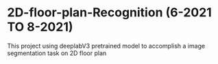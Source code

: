 # 2D-floor-plan-Recognition (6-2021 TO 8-2021)


This project using deeplabV3 pretrained model to accomplish a image segmentation task on 2D floor plan

